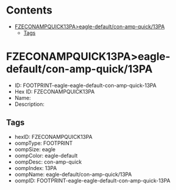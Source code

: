 



Contents
========

* [FZECONAMPQUICK13PA>eagle-default/con-amp-quick/13PA](#fzeconampquick13paeagle-defaultcon-amp-quick13pa)
	* [Tags](#tags)

# FZECONAMPQUICK13PA>eagle-default/con-amp-quick/13PA

- ID: FOOTPRINT-eagle-eagle-default-con-amp-quick-13PA
- Hex ID: FZECONAMPQUICK13PA
- Name: 
- Description: 

## Tags

- hexID: FZECONAMPQUICK13PA
- oompType: FOOTPRINT
- oompSize: eagle
- oompColor: eagle-default
- oompDesc: con-amp-quick
- oompIndex: 13PA
- oompName: eagle-default/con-amp-quick/13PA
- oompID: FOOTPRINT-eagle-eagle-default-con-amp-quick-13PA
